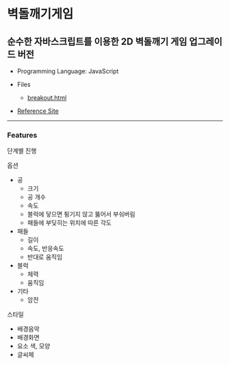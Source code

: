 # 벽돌깨기게임

## 순수한 자바스크립트를 이용한 2D 벽돌깨기 게임 업그레이드 버전

- Programming Language: JavaScript

- Files
    - [breakout.html](./breakout.html)

- [Reference Site](https://developer.mozilla.org/ko/docs/Games/Tutorials/%EC%88%9C%EC%88%98%ED%95%9C_%EC%9E%90%EB%B0%94%EC%8A%A4%ED%81%AC%EB%A6%BD%ED%8A%B8%EB%A5%BC_%EC%9D%B4%EC%9A%A9%ED%95%9C_2D_%EB%B2%BD%EB%8F%8C%EA%B9%A8%EA%B8%B0_%EA%B2%8C%EC%9E%84)

---

### Features

단계별 진행

옵션
- 공
    - 크기
    - 공 개수
    - 속도
    - 블럭에 닿으면 튕기지 않고 뚫어서 부숴버림
    - 패들에 부딪히는 위치에 따른 각도
- 패들
    - 길이
    - 속도, 반응속도
    - 반대로 움직임
- 블럭
    - 체력
    - 움직임
- 기타
    - 암전

스타일
- 배경음악
- 배경화면
- 요소 색, 모양
- 글씨체
